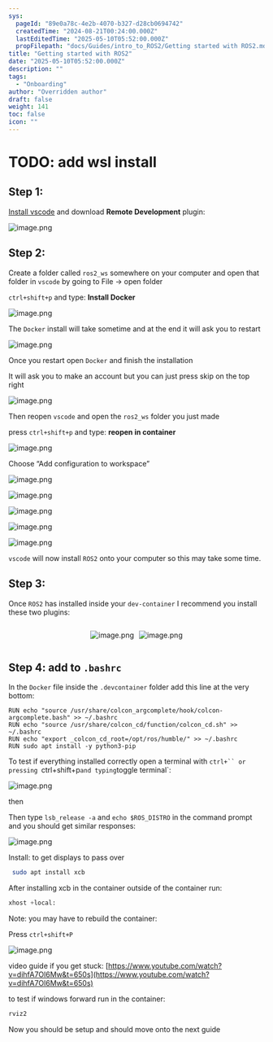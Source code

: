 ```yaml
---
sys:
  pageId: "89e0a78c-4e2b-4070-b327-d28cb0694742"
  createdTime: "2024-08-21T00:24:00.000Z"
  lastEditedTime: "2025-05-10T05:52:00.000Z"
  propFilepath: "docs/Guides/intro_to_ROS2/Getting started with ROS2.md"
title: "Getting started with ROS2"
date: "2025-05-10T05:52:00.000Z"
description: ""
tags:
  - "Onboarding"
author: "Overridden author"
draft: false
weight: 141
toc: false
icon: ""
---
```


# TODO: add wsl install

## Step 1:

[Install vscode](https://code.visualstudio.com/download) and download **Remote Development** plugin:

![image.png](https://prod-files-secure.s3.us-west-2.amazonaws.com/d518164a-d88e-44d1-a4ee-3adb3bd8bce0/efb52993-1881-4a40-b95e-6f020334f022/image.png?X-Amz-Algorithm=AWS4-HMAC-SHA256&X-Amz-Content-Sha256=UNSIGNED-PAYLOAD&X-Amz-Credential=ASIAZI2LB466VO55NQXR%2F20250512%2Fus-west-2%2Fs3%2Faws4_request&X-Amz-Date=20250512T041355Z&X-Amz-Expires=3600&X-Amz-Security-Token=IQoJb3JpZ2luX2VjECEaCXVzLXdlc3QtMiJIMEYCIQDqw6BKFE7KliJ0Hfs6SsfggiD22qeG%2FlySBKh%2Bb8ERgQIhAImC7%2FzqFg1Zgc5JZptZiGu3Yug9Z%2BLOJR5jUFuOMgXJKogECMr%2F%2F%2F%2F%2F%2F%2F%2F%2F%2FwEQABoMNjM3NDIzMTgzODA1IgwtbbsYRFYgJIYkoY0q3AP5wp8QwnLA6YWthxkpcscjEVCpeDw2G3LnBUms45yq%2BeVLjVPcvmvI1B%2B%2B%2BreVdku17Ni49TA%2BaUB27709mEp3FwQR3JV5BOVIwlCo6GPTYhCpKjW%2Ftud5UJkpOJnv3i8k%2BM6L5UMZBxQALKIk9gFpatkYUzFPTAl5xt1gXr%2BvtIBhWNX84wMzJy%2B3L6%2BhME5PSxx264eM0Xgsbe0mKrqGqiSN4L%2Bz%2FHnnw7BV%2FEudLAisIcwfBrFjni%2FdzR%2FzCbBSQstDJwX2cOyPDbd6aTbCyq9EZsf4H7W2kmeyTTdybf%2BFg1lMg75Khopu64mpFe9mK%2B56318lhxevSlroxfxH9eF6OfhxYuJxbSZ3EWBIABBqVkg7EcpQ6IXfZfrPAtADbKQYRG6OnnjqLkN48JXM36tt%2Ban%2BPPsikCplUs%2BtFuocI7ppUyuoDeUZxLWhUXe4msmMQlPx5fV4FvSwI2VvVzN0m1EIfOJhLP3QcSjkMI%2FV8NkMOYskVer%2BgnFrbrrWt72M3%2FurHAmYOusGgOf5kd0%2BKCn3n0JmN6LC46jjBsHjMZdixSjFTBCvvfe8z1en6sVis%2BLkP0IQFUTM19GncJdEfr%2FO9SHqdzqSAoPpjozUvfRzQq3vLwyFmjCXhoXBBjqkAXJnvD6poUzBMyxS4gBWpmXzCPLhCPElpSkEarYQGGLuzN46VZY52%2BVVAF7tWfb%2FopCofszbIOcPgNM%2FRPToGIZPGcotYLQMICNxZ03VlUYYK5EW0hBkMSaxOL9jl2hMzB6ifMVs7cMisygowD1GOoler6%2Fb9f9qAzbirW5LrzDslKChfzcRcr%2BRvC4vues8sH1vaMPxtLPsBZ5B3mldndOtA%2BXJ&X-Amz-Signature=5be527044625b78b4433c6575cef64b46ff38ad6c09adf03ac5179075b28d763&X-Amz-SignedHeaders=host&x-id=GetObject)

## Step 2:

Create a folder called `ros2_ws` somewhere on your computer and open that folder in `vscode` by going to File → open folder 

`ctrl+shift+p` and type: **Install Docker**

![image.png](https://prod-files-secure.s3.us-west-2.amazonaws.com/d518164a-d88e-44d1-a4ee-3adb3bd8bce0/2269dc0e-1cd5-47ff-bceb-c04ad9b2eab0/image.png?X-Amz-Algorithm=AWS4-HMAC-SHA256&X-Amz-Content-Sha256=UNSIGNED-PAYLOAD&X-Amz-Credential=ASIAZI2LB466VO55NQXR%2F20250512%2Fus-west-2%2Fs3%2Faws4_request&X-Amz-Date=20250512T041355Z&X-Amz-Expires=3600&X-Amz-Security-Token=IQoJb3JpZ2luX2VjECEaCXVzLXdlc3QtMiJIMEYCIQDqw6BKFE7KliJ0Hfs6SsfggiD22qeG%2FlySBKh%2Bb8ERgQIhAImC7%2FzqFg1Zgc5JZptZiGu3Yug9Z%2BLOJR5jUFuOMgXJKogECMr%2F%2F%2F%2F%2F%2F%2F%2F%2F%2FwEQABoMNjM3NDIzMTgzODA1IgwtbbsYRFYgJIYkoY0q3AP5wp8QwnLA6YWthxkpcscjEVCpeDw2G3LnBUms45yq%2BeVLjVPcvmvI1B%2B%2B%2BreVdku17Ni49TA%2BaUB27709mEp3FwQR3JV5BOVIwlCo6GPTYhCpKjW%2Ftud5UJkpOJnv3i8k%2BM6L5UMZBxQALKIk9gFpatkYUzFPTAl5xt1gXr%2BvtIBhWNX84wMzJy%2B3L6%2BhME5PSxx264eM0Xgsbe0mKrqGqiSN4L%2Bz%2FHnnw7BV%2FEudLAisIcwfBrFjni%2FdzR%2FzCbBSQstDJwX2cOyPDbd6aTbCyq9EZsf4H7W2kmeyTTdybf%2BFg1lMg75Khopu64mpFe9mK%2B56318lhxevSlroxfxH9eF6OfhxYuJxbSZ3EWBIABBqVkg7EcpQ6IXfZfrPAtADbKQYRG6OnnjqLkN48JXM36tt%2Ban%2BPPsikCplUs%2BtFuocI7ppUyuoDeUZxLWhUXe4msmMQlPx5fV4FvSwI2VvVzN0m1EIfOJhLP3QcSjkMI%2FV8NkMOYskVer%2BgnFrbrrWt72M3%2FurHAmYOusGgOf5kd0%2BKCn3n0JmN6LC46jjBsHjMZdixSjFTBCvvfe8z1en6sVis%2BLkP0IQFUTM19GncJdEfr%2FO9SHqdzqSAoPpjozUvfRzQq3vLwyFmjCXhoXBBjqkAXJnvD6poUzBMyxS4gBWpmXzCPLhCPElpSkEarYQGGLuzN46VZY52%2BVVAF7tWfb%2FopCofszbIOcPgNM%2FRPToGIZPGcotYLQMICNxZ03VlUYYK5EW0hBkMSaxOL9jl2hMzB6ifMVs7cMisygowD1GOoler6%2Fb9f9qAzbirW5LrzDslKChfzcRcr%2BRvC4vues8sH1vaMPxtLPsBZ5B3mldndOtA%2BXJ&X-Amz-Signature=cdfd95517072c37eff004fe68d83a97d8e27628643628054a6b7fc7729e695bd&X-Amz-SignedHeaders=host&x-id=GetObject)

The `Docker` install will take sometime and at the end it will ask you to restart

![image.png](https://prod-files-secure.s3.us-west-2.amazonaws.com/d518164a-d88e-44d1-a4ee-3adb3bd8bce0/ed233f78-be33-4b1f-b89c-9c346c0e961e/image.png?X-Amz-Algorithm=AWS4-HMAC-SHA256&X-Amz-Content-Sha256=UNSIGNED-PAYLOAD&X-Amz-Credential=ASIAZI2LB466VO55NQXR%2F20250512%2Fus-west-2%2Fs3%2Faws4_request&X-Amz-Date=20250512T041355Z&X-Amz-Expires=3600&X-Amz-Security-Token=IQoJb3JpZ2luX2VjECEaCXVzLXdlc3QtMiJIMEYCIQDqw6BKFE7KliJ0Hfs6SsfggiD22qeG%2FlySBKh%2Bb8ERgQIhAImC7%2FzqFg1Zgc5JZptZiGu3Yug9Z%2BLOJR5jUFuOMgXJKogECMr%2F%2F%2F%2F%2F%2F%2F%2F%2F%2FwEQABoMNjM3NDIzMTgzODA1IgwtbbsYRFYgJIYkoY0q3AP5wp8QwnLA6YWthxkpcscjEVCpeDw2G3LnBUms45yq%2BeVLjVPcvmvI1B%2B%2B%2BreVdku17Ni49TA%2BaUB27709mEp3FwQR3JV5BOVIwlCo6GPTYhCpKjW%2Ftud5UJkpOJnv3i8k%2BM6L5UMZBxQALKIk9gFpatkYUzFPTAl5xt1gXr%2BvtIBhWNX84wMzJy%2B3L6%2BhME5PSxx264eM0Xgsbe0mKrqGqiSN4L%2Bz%2FHnnw7BV%2FEudLAisIcwfBrFjni%2FdzR%2FzCbBSQstDJwX2cOyPDbd6aTbCyq9EZsf4H7W2kmeyTTdybf%2BFg1lMg75Khopu64mpFe9mK%2B56318lhxevSlroxfxH9eF6OfhxYuJxbSZ3EWBIABBqVkg7EcpQ6IXfZfrPAtADbKQYRG6OnnjqLkN48JXM36tt%2Ban%2BPPsikCplUs%2BtFuocI7ppUyuoDeUZxLWhUXe4msmMQlPx5fV4FvSwI2VvVzN0m1EIfOJhLP3QcSjkMI%2FV8NkMOYskVer%2BgnFrbrrWt72M3%2FurHAmYOusGgOf5kd0%2BKCn3n0JmN6LC46jjBsHjMZdixSjFTBCvvfe8z1en6sVis%2BLkP0IQFUTM19GncJdEfr%2FO9SHqdzqSAoPpjozUvfRzQq3vLwyFmjCXhoXBBjqkAXJnvD6poUzBMyxS4gBWpmXzCPLhCPElpSkEarYQGGLuzN46VZY52%2BVVAF7tWfb%2FopCofszbIOcPgNM%2FRPToGIZPGcotYLQMICNxZ03VlUYYK5EW0hBkMSaxOL9jl2hMzB6ifMVs7cMisygowD1GOoler6%2Fb9f9qAzbirW5LrzDslKChfzcRcr%2BRvC4vues8sH1vaMPxtLPsBZ5B3mldndOtA%2BXJ&X-Amz-Signature=a3e06102d8b88a125ea5356be2beaaa30bc313d33f59361880fa12e11539a83c&X-Amz-SignedHeaders=host&x-id=GetObject)

Once you restart open `Docker` and finish the installation

It will ask you to make an account but you can just press skip on the top right

![image.png](https://prod-files-secure.s3.us-west-2.amazonaws.com/d518164a-d88e-44d1-a4ee-3adb3bd8bce0/21010ad9-1659-4fd9-9f59-9932a09b2a3d/image.png?X-Amz-Algorithm=AWS4-HMAC-SHA256&X-Amz-Content-Sha256=UNSIGNED-PAYLOAD&X-Amz-Credential=ASIAZI2LB466VO55NQXR%2F20250512%2Fus-west-2%2Fs3%2Faws4_request&X-Amz-Date=20250512T041355Z&X-Amz-Expires=3600&X-Amz-Security-Token=IQoJb3JpZ2luX2VjECEaCXVzLXdlc3QtMiJIMEYCIQDqw6BKFE7KliJ0Hfs6SsfggiD22qeG%2FlySBKh%2Bb8ERgQIhAImC7%2FzqFg1Zgc5JZptZiGu3Yug9Z%2BLOJR5jUFuOMgXJKogECMr%2F%2F%2F%2F%2F%2F%2F%2F%2F%2FwEQABoMNjM3NDIzMTgzODA1IgwtbbsYRFYgJIYkoY0q3AP5wp8QwnLA6YWthxkpcscjEVCpeDw2G3LnBUms45yq%2BeVLjVPcvmvI1B%2B%2B%2BreVdku17Ni49TA%2BaUB27709mEp3FwQR3JV5BOVIwlCo6GPTYhCpKjW%2Ftud5UJkpOJnv3i8k%2BM6L5UMZBxQALKIk9gFpatkYUzFPTAl5xt1gXr%2BvtIBhWNX84wMzJy%2B3L6%2BhME5PSxx264eM0Xgsbe0mKrqGqiSN4L%2Bz%2FHnnw7BV%2FEudLAisIcwfBrFjni%2FdzR%2FzCbBSQstDJwX2cOyPDbd6aTbCyq9EZsf4H7W2kmeyTTdybf%2BFg1lMg75Khopu64mpFe9mK%2B56318lhxevSlroxfxH9eF6OfhxYuJxbSZ3EWBIABBqVkg7EcpQ6IXfZfrPAtADbKQYRG6OnnjqLkN48JXM36tt%2Ban%2BPPsikCplUs%2BtFuocI7ppUyuoDeUZxLWhUXe4msmMQlPx5fV4FvSwI2VvVzN0m1EIfOJhLP3QcSjkMI%2FV8NkMOYskVer%2BgnFrbrrWt72M3%2FurHAmYOusGgOf5kd0%2BKCn3n0JmN6LC46jjBsHjMZdixSjFTBCvvfe8z1en6sVis%2BLkP0IQFUTM19GncJdEfr%2FO9SHqdzqSAoPpjozUvfRzQq3vLwyFmjCXhoXBBjqkAXJnvD6poUzBMyxS4gBWpmXzCPLhCPElpSkEarYQGGLuzN46VZY52%2BVVAF7tWfb%2FopCofszbIOcPgNM%2FRPToGIZPGcotYLQMICNxZ03VlUYYK5EW0hBkMSaxOL9jl2hMzB6ifMVs7cMisygowD1GOoler6%2Fb9f9qAzbirW5LrzDslKChfzcRcr%2BRvC4vues8sH1vaMPxtLPsBZ5B3mldndOtA%2BXJ&X-Amz-Signature=00c49fdc507eb5ef9180dd0b9d4e10d14448488259fee0c99e2c7a0c1fc7f657&X-Amz-SignedHeaders=host&x-id=GetObject)

Then reopen `vscode` and open the `ros2_ws` folder you just made

press `ctrl+shift+p` and type: **reopen in container**

![image.png](https://prod-files-secure.s3.us-west-2.amazonaws.com/d518164a-d88e-44d1-a4ee-3adb3bd8bce0/4e93b8c2-41ad-488c-8095-c74205196118/image.png?X-Amz-Algorithm=AWS4-HMAC-SHA256&X-Amz-Content-Sha256=UNSIGNED-PAYLOAD&X-Amz-Credential=ASIAZI2LB466VO55NQXR%2F20250512%2Fus-west-2%2Fs3%2Faws4_request&X-Amz-Date=20250512T041355Z&X-Amz-Expires=3600&X-Amz-Security-Token=IQoJb3JpZ2luX2VjECEaCXVzLXdlc3QtMiJIMEYCIQDqw6BKFE7KliJ0Hfs6SsfggiD22qeG%2FlySBKh%2Bb8ERgQIhAImC7%2FzqFg1Zgc5JZptZiGu3Yug9Z%2BLOJR5jUFuOMgXJKogECMr%2F%2F%2F%2F%2F%2F%2F%2F%2F%2FwEQABoMNjM3NDIzMTgzODA1IgwtbbsYRFYgJIYkoY0q3AP5wp8QwnLA6YWthxkpcscjEVCpeDw2G3LnBUms45yq%2BeVLjVPcvmvI1B%2B%2B%2BreVdku17Ni49TA%2BaUB27709mEp3FwQR3JV5BOVIwlCo6GPTYhCpKjW%2Ftud5UJkpOJnv3i8k%2BM6L5UMZBxQALKIk9gFpatkYUzFPTAl5xt1gXr%2BvtIBhWNX84wMzJy%2B3L6%2BhME5PSxx264eM0Xgsbe0mKrqGqiSN4L%2Bz%2FHnnw7BV%2FEudLAisIcwfBrFjni%2FdzR%2FzCbBSQstDJwX2cOyPDbd6aTbCyq9EZsf4H7W2kmeyTTdybf%2BFg1lMg75Khopu64mpFe9mK%2B56318lhxevSlroxfxH9eF6OfhxYuJxbSZ3EWBIABBqVkg7EcpQ6IXfZfrPAtADbKQYRG6OnnjqLkN48JXM36tt%2Ban%2BPPsikCplUs%2BtFuocI7ppUyuoDeUZxLWhUXe4msmMQlPx5fV4FvSwI2VvVzN0m1EIfOJhLP3QcSjkMI%2FV8NkMOYskVer%2BgnFrbrrWt72M3%2FurHAmYOusGgOf5kd0%2BKCn3n0JmN6LC46jjBsHjMZdixSjFTBCvvfe8z1en6sVis%2BLkP0IQFUTM19GncJdEfr%2FO9SHqdzqSAoPpjozUvfRzQq3vLwyFmjCXhoXBBjqkAXJnvD6poUzBMyxS4gBWpmXzCPLhCPElpSkEarYQGGLuzN46VZY52%2BVVAF7tWfb%2FopCofszbIOcPgNM%2FRPToGIZPGcotYLQMICNxZ03VlUYYK5EW0hBkMSaxOL9jl2hMzB6ifMVs7cMisygowD1GOoler6%2Fb9f9qAzbirW5LrzDslKChfzcRcr%2BRvC4vues8sH1vaMPxtLPsBZ5B3mldndOtA%2BXJ&X-Amz-Signature=1267bf60c8c1863f8d5562cf6cd58e0947df3ee406af257255cfed85829fa9ea&X-Amz-SignedHeaders=host&x-id=GetObject)

Choose “Add configuration to workspace”

![image.png](https://prod-files-secure.s3.us-west-2.amazonaws.com/d518164a-d88e-44d1-a4ee-3adb3bd8bce0/9560b282-5060-4989-ba37-97e7b2c22476/image.png?X-Amz-Algorithm=AWS4-HMAC-SHA256&X-Amz-Content-Sha256=UNSIGNED-PAYLOAD&X-Amz-Credential=ASIAZI2LB466VO55NQXR%2F20250512%2Fus-west-2%2Fs3%2Faws4_request&X-Amz-Date=20250512T041355Z&X-Amz-Expires=3600&X-Amz-Security-Token=IQoJb3JpZ2luX2VjECEaCXVzLXdlc3QtMiJIMEYCIQDqw6BKFE7KliJ0Hfs6SsfggiD22qeG%2FlySBKh%2Bb8ERgQIhAImC7%2FzqFg1Zgc5JZptZiGu3Yug9Z%2BLOJR5jUFuOMgXJKogECMr%2F%2F%2F%2F%2F%2F%2F%2F%2F%2FwEQABoMNjM3NDIzMTgzODA1IgwtbbsYRFYgJIYkoY0q3AP5wp8QwnLA6YWthxkpcscjEVCpeDw2G3LnBUms45yq%2BeVLjVPcvmvI1B%2B%2B%2BreVdku17Ni49TA%2BaUB27709mEp3FwQR3JV5BOVIwlCo6GPTYhCpKjW%2Ftud5UJkpOJnv3i8k%2BM6L5UMZBxQALKIk9gFpatkYUzFPTAl5xt1gXr%2BvtIBhWNX84wMzJy%2B3L6%2BhME5PSxx264eM0Xgsbe0mKrqGqiSN4L%2Bz%2FHnnw7BV%2FEudLAisIcwfBrFjni%2FdzR%2FzCbBSQstDJwX2cOyPDbd6aTbCyq9EZsf4H7W2kmeyTTdybf%2BFg1lMg75Khopu64mpFe9mK%2B56318lhxevSlroxfxH9eF6OfhxYuJxbSZ3EWBIABBqVkg7EcpQ6IXfZfrPAtADbKQYRG6OnnjqLkN48JXM36tt%2Ban%2BPPsikCplUs%2BtFuocI7ppUyuoDeUZxLWhUXe4msmMQlPx5fV4FvSwI2VvVzN0m1EIfOJhLP3QcSjkMI%2FV8NkMOYskVer%2BgnFrbrrWt72M3%2FurHAmYOusGgOf5kd0%2BKCn3n0JmN6LC46jjBsHjMZdixSjFTBCvvfe8z1en6sVis%2BLkP0IQFUTM19GncJdEfr%2FO9SHqdzqSAoPpjozUvfRzQq3vLwyFmjCXhoXBBjqkAXJnvD6poUzBMyxS4gBWpmXzCPLhCPElpSkEarYQGGLuzN46VZY52%2BVVAF7tWfb%2FopCofszbIOcPgNM%2FRPToGIZPGcotYLQMICNxZ03VlUYYK5EW0hBkMSaxOL9jl2hMzB6ifMVs7cMisygowD1GOoler6%2Fb9f9qAzbirW5LrzDslKChfzcRcr%2BRvC4vues8sH1vaMPxtLPsBZ5B3mldndOtA%2BXJ&X-Amz-Signature=b864231046f2565321478e5e0b989bc5ade6d1a84f5f84a50424065dec220292&X-Amz-SignedHeaders=host&x-id=GetObject)

![image.png](https://prod-files-secure.s3.us-west-2.amazonaws.com/d518164a-d88e-44d1-a4ee-3adb3bd8bce0/2ee63f81-886b-48e8-a553-dc6e5eac99e4/image.png?X-Amz-Algorithm=AWS4-HMAC-SHA256&X-Amz-Content-Sha256=UNSIGNED-PAYLOAD&X-Amz-Credential=ASIAZI2LB466VO55NQXR%2F20250512%2Fus-west-2%2Fs3%2Faws4_request&X-Amz-Date=20250512T041355Z&X-Amz-Expires=3600&X-Amz-Security-Token=IQoJb3JpZ2luX2VjECEaCXVzLXdlc3QtMiJIMEYCIQDqw6BKFE7KliJ0Hfs6SsfggiD22qeG%2FlySBKh%2Bb8ERgQIhAImC7%2FzqFg1Zgc5JZptZiGu3Yug9Z%2BLOJR5jUFuOMgXJKogECMr%2F%2F%2F%2F%2F%2F%2F%2F%2F%2FwEQABoMNjM3NDIzMTgzODA1IgwtbbsYRFYgJIYkoY0q3AP5wp8QwnLA6YWthxkpcscjEVCpeDw2G3LnBUms45yq%2BeVLjVPcvmvI1B%2B%2B%2BreVdku17Ni49TA%2BaUB27709mEp3FwQR3JV5BOVIwlCo6GPTYhCpKjW%2Ftud5UJkpOJnv3i8k%2BM6L5UMZBxQALKIk9gFpatkYUzFPTAl5xt1gXr%2BvtIBhWNX84wMzJy%2B3L6%2BhME5PSxx264eM0Xgsbe0mKrqGqiSN4L%2Bz%2FHnnw7BV%2FEudLAisIcwfBrFjni%2FdzR%2FzCbBSQstDJwX2cOyPDbd6aTbCyq9EZsf4H7W2kmeyTTdybf%2BFg1lMg75Khopu64mpFe9mK%2B56318lhxevSlroxfxH9eF6OfhxYuJxbSZ3EWBIABBqVkg7EcpQ6IXfZfrPAtADbKQYRG6OnnjqLkN48JXM36tt%2Ban%2BPPsikCplUs%2BtFuocI7ppUyuoDeUZxLWhUXe4msmMQlPx5fV4FvSwI2VvVzN0m1EIfOJhLP3QcSjkMI%2FV8NkMOYskVer%2BgnFrbrrWt72M3%2FurHAmYOusGgOf5kd0%2BKCn3n0JmN6LC46jjBsHjMZdixSjFTBCvvfe8z1en6sVis%2BLkP0IQFUTM19GncJdEfr%2FO9SHqdzqSAoPpjozUvfRzQq3vLwyFmjCXhoXBBjqkAXJnvD6poUzBMyxS4gBWpmXzCPLhCPElpSkEarYQGGLuzN46VZY52%2BVVAF7tWfb%2FopCofszbIOcPgNM%2FRPToGIZPGcotYLQMICNxZ03VlUYYK5EW0hBkMSaxOL9jl2hMzB6ifMVs7cMisygowD1GOoler6%2Fb9f9qAzbirW5LrzDslKChfzcRcr%2BRvC4vues8sH1vaMPxtLPsBZ5B3mldndOtA%2BXJ&X-Amz-Signature=27cf5eada0488de6bf490610a22f7d809bdeeb870d64b4bbdd6c3c154e1326fd&X-Amz-SignedHeaders=host&x-id=GetObject)

![image.png](https://prod-files-secure.s3.us-west-2.amazonaws.com/d518164a-d88e-44d1-a4ee-3adb3bd8bce0/ae1580b2-b048-407e-aed9-b584224a7a04/image.png?X-Amz-Algorithm=AWS4-HMAC-SHA256&X-Amz-Content-Sha256=UNSIGNED-PAYLOAD&X-Amz-Credential=ASIAZI2LB466VO55NQXR%2F20250512%2Fus-west-2%2Fs3%2Faws4_request&X-Amz-Date=20250512T041355Z&X-Amz-Expires=3600&X-Amz-Security-Token=IQoJb3JpZ2luX2VjECEaCXVzLXdlc3QtMiJIMEYCIQDqw6BKFE7KliJ0Hfs6SsfggiD22qeG%2FlySBKh%2Bb8ERgQIhAImC7%2FzqFg1Zgc5JZptZiGu3Yug9Z%2BLOJR5jUFuOMgXJKogECMr%2F%2F%2F%2F%2F%2F%2F%2F%2F%2FwEQABoMNjM3NDIzMTgzODA1IgwtbbsYRFYgJIYkoY0q3AP5wp8QwnLA6YWthxkpcscjEVCpeDw2G3LnBUms45yq%2BeVLjVPcvmvI1B%2B%2B%2BreVdku17Ni49TA%2BaUB27709mEp3FwQR3JV5BOVIwlCo6GPTYhCpKjW%2Ftud5UJkpOJnv3i8k%2BM6L5UMZBxQALKIk9gFpatkYUzFPTAl5xt1gXr%2BvtIBhWNX84wMzJy%2B3L6%2BhME5PSxx264eM0Xgsbe0mKrqGqiSN4L%2Bz%2FHnnw7BV%2FEudLAisIcwfBrFjni%2FdzR%2FzCbBSQstDJwX2cOyPDbd6aTbCyq9EZsf4H7W2kmeyTTdybf%2BFg1lMg75Khopu64mpFe9mK%2B56318lhxevSlroxfxH9eF6OfhxYuJxbSZ3EWBIABBqVkg7EcpQ6IXfZfrPAtADbKQYRG6OnnjqLkN48JXM36tt%2Ban%2BPPsikCplUs%2BtFuocI7ppUyuoDeUZxLWhUXe4msmMQlPx5fV4FvSwI2VvVzN0m1EIfOJhLP3QcSjkMI%2FV8NkMOYskVer%2BgnFrbrrWt72M3%2FurHAmYOusGgOf5kd0%2BKCn3n0JmN6LC46jjBsHjMZdixSjFTBCvvfe8z1en6sVis%2BLkP0IQFUTM19GncJdEfr%2FO9SHqdzqSAoPpjozUvfRzQq3vLwyFmjCXhoXBBjqkAXJnvD6poUzBMyxS4gBWpmXzCPLhCPElpSkEarYQGGLuzN46VZY52%2BVVAF7tWfb%2FopCofszbIOcPgNM%2FRPToGIZPGcotYLQMICNxZ03VlUYYK5EW0hBkMSaxOL9jl2hMzB6ifMVs7cMisygowD1GOoler6%2Fb9f9qAzbirW5LrzDslKChfzcRcr%2BRvC4vues8sH1vaMPxtLPsBZ5B3mldndOtA%2BXJ&X-Amz-Signature=ca7cb21770191cc6100f4edd5c313e3fbaef54a81485a15e0bd884a82ae221e3&X-Amz-SignedHeaders=host&x-id=GetObject)

![image.png](https://prod-files-secure.s3.us-west-2.amazonaws.com/d518164a-d88e-44d1-a4ee-3adb3bd8bce0/53255b28-f75e-430f-b9e3-c0ac8577e42b/image.png?X-Amz-Algorithm=AWS4-HMAC-SHA256&X-Amz-Content-Sha256=UNSIGNED-PAYLOAD&X-Amz-Credential=ASIAZI2LB466VO55NQXR%2F20250512%2Fus-west-2%2Fs3%2Faws4_request&X-Amz-Date=20250512T041355Z&X-Amz-Expires=3600&X-Amz-Security-Token=IQoJb3JpZ2luX2VjECEaCXVzLXdlc3QtMiJIMEYCIQDqw6BKFE7KliJ0Hfs6SsfggiD22qeG%2FlySBKh%2Bb8ERgQIhAImC7%2FzqFg1Zgc5JZptZiGu3Yug9Z%2BLOJR5jUFuOMgXJKogECMr%2F%2F%2F%2F%2F%2F%2F%2F%2F%2FwEQABoMNjM3NDIzMTgzODA1IgwtbbsYRFYgJIYkoY0q3AP5wp8QwnLA6YWthxkpcscjEVCpeDw2G3LnBUms45yq%2BeVLjVPcvmvI1B%2B%2B%2BreVdku17Ni49TA%2BaUB27709mEp3FwQR3JV5BOVIwlCo6GPTYhCpKjW%2Ftud5UJkpOJnv3i8k%2BM6L5UMZBxQALKIk9gFpatkYUzFPTAl5xt1gXr%2BvtIBhWNX84wMzJy%2B3L6%2BhME5PSxx264eM0Xgsbe0mKrqGqiSN4L%2Bz%2FHnnw7BV%2FEudLAisIcwfBrFjni%2FdzR%2FzCbBSQstDJwX2cOyPDbd6aTbCyq9EZsf4H7W2kmeyTTdybf%2BFg1lMg75Khopu64mpFe9mK%2B56318lhxevSlroxfxH9eF6OfhxYuJxbSZ3EWBIABBqVkg7EcpQ6IXfZfrPAtADbKQYRG6OnnjqLkN48JXM36tt%2Ban%2BPPsikCplUs%2BtFuocI7ppUyuoDeUZxLWhUXe4msmMQlPx5fV4FvSwI2VvVzN0m1EIfOJhLP3QcSjkMI%2FV8NkMOYskVer%2BgnFrbrrWt72M3%2FurHAmYOusGgOf5kd0%2BKCn3n0JmN6LC46jjBsHjMZdixSjFTBCvvfe8z1en6sVis%2BLkP0IQFUTM19GncJdEfr%2FO9SHqdzqSAoPpjozUvfRzQq3vLwyFmjCXhoXBBjqkAXJnvD6poUzBMyxS4gBWpmXzCPLhCPElpSkEarYQGGLuzN46VZY52%2BVVAF7tWfb%2FopCofszbIOcPgNM%2FRPToGIZPGcotYLQMICNxZ03VlUYYK5EW0hBkMSaxOL9jl2hMzB6ifMVs7cMisygowD1GOoler6%2Fb9f9qAzbirW5LrzDslKChfzcRcr%2BRvC4vues8sH1vaMPxtLPsBZ5B3mldndOtA%2BXJ&X-Amz-Signature=145f2af42d3a26ac670c7d55312690203597f25d027cfa6dd1ca9650cbce2052&X-Amz-SignedHeaders=host&x-id=GetObject)

![image.png](https://prod-files-secure.s3.us-west-2.amazonaws.com/d518164a-d88e-44d1-a4ee-3adb3bd8bce0/7c562767-5af9-4ffb-97d1-327bcdf4ee00/image.png?X-Amz-Algorithm=AWS4-HMAC-SHA256&X-Amz-Content-Sha256=UNSIGNED-PAYLOAD&X-Amz-Credential=ASIAZI2LB466VO55NQXR%2F20250512%2Fus-west-2%2Fs3%2Faws4_request&X-Amz-Date=20250512T041355Z&X-Amz-Expires=3600&X-Amz-Security-Token=IQoJb3JpZ2luX2VjECEaCXVzLXdlc3QtMiJIMEYCIQDqw6BKFE7KliJ0Hfs6SsfggiD22qeG%2FlySBKh%2Bb8ERgQIhAImC7%2FzqFg1Zgc5JZptZiGu3Yug9Z%2BLOJR5jUFuOMgXJKogECMr%2F%2F%2F%2F%2F%2F%2F%2F%2F%2FwEQABoMNjM3NDIzMTgzODA1IgwtbbsYRFYgJIYkoY0q3AP5wp8QwnLA6YWthxkpcscjEVCpeDw2G3LnBUms45yq%2BeVLjVPcvmvI1B%2B%2B%2BreVdku17Ni49TA%2BaUB27709mEp3FwQR3JV5BOVIwlCo6GPTYhCpKjW%2Ftud5UJkpOJnv3i8k%2BM6L5UMZBxQALKIk9gFpatkYUzFPTAl5xt1gXr%2BvtIBhWNX84wMzJy%2B3L6%2BhME5PSxx264eM0Xgsbe0mKrqGqiSN4L%2Bz%2FHnnw7BV%2FEudLAisIcwfBrFjni%2FdzR%2FzCbBSQstDJwX2cOyPDbd6aTbCyq9EZsf4H7W2kmeyTTdybf%2BFg1lMg75Khopu64mpFe9mK%2B56318lhxevSlroxfxH9eF6OfhxYuJxbSZ3EWBIABBqVkg7EcpQ6IXfZfrPAtADbKQYRG6OnnjqLkN48JXM36tt%2Ban%2BPPsikCplUs%2BtFuocI7ppUyuoDeUZxLWhUXe4msmMQlPx5fV4FvSwI2VvVzN0m1EIfOJhLP3QcSjkMI%2FV8NkMOYskVer%2BgnFrbrrWt72M3%2FurHAmYOusGgOf5kd0%2BKCn3n0JmN6LC46jjBsHjMZdixSjFTBCvvfe8z1en6sVis%2BLkP0IQFUTM19GncJdEfr%2FO9SHqdzqSAoPpjozUvfRzQq3vLwyFmjCXhoXBBjqkAXJnvD6poUzBMyxS4gBWpmXzCPLhCPElpSkEarYQGGLuzN46VZY52%2BVVAF7tWfb%2FopCofszbIOcPgNM%2FRPToGIZPGcotYLQMICNxZ03VlUYYK5EW0hBkMSaxOL9jl2hMzB6ifMVs7cMisygowD1GOoler6%2Fb9f9qAzbirW5LrzDslKChfzcRcr%2BRvC4vues8sH1vaMPxtLPsBZ5B3mldndOtA%2BXJ&X-Amz-Signature=32fe0a20c8621c5b969eb77fe21df338896c2542592c1982d1be950bed578f93&X-Amz-SignedHeaders=host&x-id=GetObject)

`vscode` will now install `ROS2` onto your computer so this may take some time.

## Step 3:

Once `ROS2` has installed inside your `dev-container` I recommend you install these two plugins:

<div style="display: flex;flex-direction: row; column-gap:10px; max-width: 630px;justify-content: center;">
<div>

![image.png](https://prod-files-secure.s3.us-west-2.amazonaws.com/d518164a-d88e-44d1-a4ee-3adb3bd8bce0/3fc3d550-5a54-4ba1-ba6b-faa01cdb7369/image.png?X-Amz-Algorithm=AWS4-HMAC-SHA256&X-Amz-Content-Sha256=UNSIGNED-PAYLOAD&X-Amz-Credential=ASIAZI2LB4666XS7OGHX%2F20250512%2Fus-west-2%2Fs3%2Faws4_request&X-Amz-Date=20250512T041357Z&X-Amz-Expires=3600&X-Amz-Security-Token=IQoJb3JpZ2luX2VjECEaCXVzLXdlc3QtMiJGMEQCIBXF0Lvx18E5n9o7kjEQjVxuH4RJc4ivEYT6R09JICM%2FAiBiDgEMuII796wU4PHM%2BXI6DeEbudCXb6xgdkPGrvMlTCqIBAjK%2F%2F%2F%2F%2F%2F%2F%2F%2F%2F8BEAAaDDYzNzQyMzE4MzgwNSIMyyB4d9QjFJZYBupuKtwDh5n4fsGlkSsrp8hDY84uWN0FhkcWOzMGYnzegurWO534U%2FW2t9F0Mc17BQ88FO7w%2FnShNoJtNiiKsx75e24fELHcfTHHCLLUSjGu26tZFddASYdyiJIW9tcc2i5Wdpbi9P21drmHpyU9c%2FRtMBbC2EpCXEhEdIzDpYFH%2FZPsmEDOvJd4Hp%2BDPrmdfLTJmVTs1XSn7i7ya5B29eo1M41XhzuD%2FWuLrU%2F%2BKj872ss6FNiQaXsoHa%2B%2BtLidbxu7Yh1c%2Bget4AOyNnfF7%2F1Om7WaAB4zOm0anGEpGqYXr2RIqTCaUlAs5OqboGROtir0zA1NoCyfFU5T2mE2woi7iyJQVbAa8S1LRn9397tj2GcQhPJWMVmdEqPIVr6W57Z8m7PvFWQvCuUkn2%2FmrDW9fqBhhAGk9cjePXDCUTd%2B4ZjQvaDKWeT3rRKffwKhVYkBD5SjTaEkmcICUB2yDn12OqUuJNW%2FJ5h%2FxNjj51AwezeNVsl%2Fav4kRa8z%2F9PmWfwOCthxH7EsvQ%2BPaj8t9AJ6QdW7uPLEazU57HtabjaDrsajDtJ1IQv1HtDa567ds2DrhyzLglN28kEzjh5CQnm2DfFyLXmuAxq4zwDIe7Pu%2FL3pboEe2TdrTLVoStQ%2Bdvkw5YSFwQY6pgE5ZvtXgb6juwMMdj9VknCAkmTiLjv83ZOuRpKqqxt5A3foqoMMG6U4V7HbWr2mPwWevINoqmyaf1UwzXruRjpLVCc5RBj9jQcW15aEm6CJ1mVdje6DUQd0mLK2GGYrT3txZKc%2FGk6cLNC0sFppT7RkrB3AL3J5KzuQGdqS5WbXs2BEraOi6z7y8MZLtqNHxSHpBQ5HGo2B%2F1aUiTI8Bug841sCnWlJ&X-Amz-Signature=406b38ecac4c76c627fb4a8abd9f2e3a3e79dd5315055aaf2b1f031139914edb&X-Amz-SignedHeaders=host&x-id=GetObject)

</div>
<div>

![image.png](https://prod-files-secure.s3.us-west-2.amazonaws.com/d518164a-d88e-44d1-a4ee-3adb3bd8bce0/d994cc66-13c2-4093-a5a3-f84cf4601a82/image.png?X-Amz-Algorithm=AWS4-HMAC-SHA256&X-Amz-Content-Sha256=UNSIGNED-PAYLOAD&X-Amz-Credential=ASIAZI2LB46645LRRZ53%2F20250512%2Fus-west-2%2Fs3%2Faws4_request&X-Amz-Date=20250512T041400Z&X-Amz-Expires=3600&X-Amz-Security-Token=IQoJb3JpZ2luX2VjECEaCXVzLXdlc3QtMiJHMEUCIQD1eyJlrKZXFOW2WnPZGuyQK3%2FMo7RsgMfL%2FWyE7XZLaAIgDKwZXD74%2BPEWrgxtPPk6OiKbPDz%2FO7FRWqM%2BvGOltZwqiAQIyv%2F%2F%2F%2F%2F%2F%2F%2F%2F%2FARAAGgw2Mzc0MjMxODM4MDUiDNDCZgZiImhFBZzFtircAwncwApOywz%2F1j62zwbI%2FVTbRDAWLXgbf%2Fbv%2FS1rCfdZT1%2FYS9RU5RgbGnWdM53RucuBPO%2BQVr7tXlwt%2F0RT3U8285XsOswkI8xstHV1ngWQTG5f%2F48HIoaCnpWO0U2vsGaREy%2FPPKkx2kHwmbBu1Vhk80m2xvBojpJod1HrFawW3Nt1QSCCYfok5kqXC4Lqyw7W9%2Bb9ojcMDBVf7WTitPUM0SpI9DAzcHL8SMXLmoH7%2FC8OIJrfjPlAz9nGU1j9s%2BORMbitepPxO%2BHDUSVDoLu2FWwz6Fs7k4b1M2s8ZY%2BwsUQRSYUJaNIMZMAP9%2FoDTP4CzVtxRAIY46GefYEEaTTk%2BCdpF11v0ENNvy2TvGcmsTx5qsZz%2B0uXdnZgQof1FQqCXAdG4mBNfrvaBdbz%2FTgpF9i3mzOoatVLvGgrJhqOb9RQ3dkk5Wehz2HYSBl2rci%2F4q3Y0U6kkDf4NpDtINIe6atTQtKW6urcsNnWtiPNdQYpf2RX36Ezvk%2FKRuX0%2B4Mft8RmWSQrE9re2m0M6Kj8aZxQeNhX8mbuGg0wL9GwMJFhpaTcW99s%2BkjWKtRSx1%2FBkJ79V6BvOtaTpkTXqsv5uQJO8y3Ft6OAtG%2FYbggfS9D7UeWaIbf5JyjwML2FhcEGOqUBvo7PUnb1g2yDT%2Fixaj%2FOFULBfIJLAL%2F75v6uV%2Bd2ASymoBhzdSwnKhm1rxJByhX1Wvb2SW8K5NNeyjt%2ByguedAQmqFbc50F7vUd2dijQgWTtPRSelbGhT%2BlYzro4jHhCIAmjVIvGo6espS3fWfYwo53N8LPZEIWABJG2ADQtRwjgW2koIINBdX0%2BEnNMJvM%2FNLUrkNBr1Co9vZwIHlg74oetGhTG&X-Amz-Signature=f4cc38a3ab9dd220a2459dcabfbc07c661862ba3873c31b9664c5963785ffadc&X-Amz-SignedHeaders=host&x-id=GetObject)

</div>
</div>

## Step 4: add to `.bashrc`

In the `Docker` file inside the `.devcontainer` folder add this line at the very bottom: 

```docker
RUN echo "source /usr/share/colcon_argcomplete/hook/colcon-argcomplete.bash" >> ~/.bashrc
RUN echo "source /usr/share/colcon_cd/function/colcon_cd.sh" >> ~/.bashrc
RUN echo "export _colcon_cd_root=/opt/ros/humble/" >> ~/.bashrc
RUN sudo apt install -y python3-pip 
```

To test if everything installed correctly open a terminal with `ctrl+`` or pressing `ctrl+shift+p` and typing `toggle terminal`:

![image.png](https://prod-files-secure.s3.us-west-2.amazonaws.com/d518164a-d88e-44d1-a4ee-3adb3bd8bce0/6a4943d8-b04e-4c02-9a58-775f3384d1a5/image.png?X-Amz-Algorithm=AWS4-HMAC-SHA256&X-Amz-Content-Sha256=UNSIGNED-PAYLOAD&X-Amz-Credential=ASIAZI2LB466VO55NQXR%2F20250512%2Fus-west-2%2Fs3%2Faws4_request&X-Amz-Date=20250512T041355Z&X-Amz-Expires=3600&X-Amz-Security-Token=IQoJb3JpZ2luX2VjECEaCXVzLXdlc3QtMiJIMEYCIQDqw6BKFE7KliJ0Hfs6SsfggiD22qeG%2FlySBKh%2Bb8ERgQIhAImC7%2FzqFg1Zgc5JZptZiGu3Yug9Z%2BLOJR5jUFuOMgXJKogECMr%2F%2F%2F%2F%2F%2F%2F%2F%2F%2FwEQABoMNjM3NDIzMTgzODA1IgwtbbsYRFYgJIYkoY0q3AP5wp8QwnLA6YWthxkpcscjEVCpeDw2G3LnBUms45yq%2BeVLjVPcvmvI1B%2B%2B%2BreVdku17Ni49TA%2BaUB27709mEp3FwQR3JV5BOVIwlCo6GPTYhCpKjW%2Ftud5UJkpOJnv3i8k%2BM6L5UMZBxQALKIk9gFpatkYUzFPTAl5xt1gXr%2BvtIBhWNX84wMzJy%2B3L6%2BhME5PSxx264eM0Xgsbe0mKrqGqiSN4L%2Bz%2FHnnw7BV%2FEudLAisIcwfBrFjni%2FdzR%2FzCbBSQstDJwX2cOyPDbd6aTbCyq9EZsf4H7W2kmeyTTdybf%2BFg1lMg75Khopu64mpFe9mK%2B56318lhxevSlroxfxH9eF6OfhxYuJxbSZ3EWBIABBqVkg7EcpQ6IXfZfrPAtADbKQYRG6OnnjqLkN48JXM36tt%2Ban%2BPPsikCplUs%2BtFuocI7ppUyuoDeUZxLWhUXe4msmMQlPx5fV4FvSwI2VvVzN0m1EIfOJhLP3QcSjkMI%2FV8NkMOYskVer%2BgnFrbrrWt72M3%2FurHAmYOusGgOf5kd0%2BKCn3n0JmN6LC46jjBsHjMZdixSjFTBCvvfe8z1en6sVis%2BLkP0IQFUTM19GncJdEfr%2FO9SHqdzqSAoPpjozUvfRzQq3vLwyFmjCXhoXBBjqkAXJnvD6poUzBMyxS4gBWpmXzCPLhCPElpSkEarYQGGLuzN46VZY52%2BVVAF7tWfb%2FopCofszbIOcPgNM%2FRPToGIZPGcotYLQMICNxZ03VlUYYK5EW0hBkMSaxOL9jl2hMzB6ifMVs7cMisygowD1GOoler6%2Fb9f9qAzbirW5LrzDslKChfzcRcr%2BRvC4vues8sH1vaMPxtLPsBZ5B3mldndOtA%2BXJ&X-Amz-Signature=0b5d0e91d14dba9f11c383144ef977df1e2c11d525ecf4cf5b15c2359f3d9194&X-Amz-SignedHeaders=host&x-id=GetObject)

then 

Then type `lsb_release -a` and `echo $ROS_DISTRO` in the command prompt and you should get similar responses:

![image.png](https://prod-files-secure.s3.us-west-2.amazonaws.com/d518164a-d88e-44d1-a4ee-3adb3bd8bce0/3e635dec-a805-4e85-8b9e-d000e5b71a4e/image.png?X-Amz-Algorithm=AWS4-HMAC-SHA256&X-Amz-Content-Sha256=UNSIGNED-PAYLOAD&X-Amz-Credential=ASIAZI2LB466VO55NQXR%2F20250512%2Fus-west-2%2Fs3%2Faws4_request&X-Amz-Date=20250512T041355Z&X-Amz-Expires=3600&X-Amz-Security-Token=IQoJb3JpZ2luX2VjECEaCXVzLXdlc3QtMiJIMEYCIQDqw6BKFE7KliJ0Hfs6SsfggiD22qeG%2FlySBKh%2Bb8ERgQIhAImC7%2FzqFg1Zgc5JZptZiGu3Yug9Z%2BLOJR5jUFuOMgXJKogECMr%2F%2F%2F%2F%2F%2F%2F%2F%2F%2FwEQABoMNjM3NDIzMTgzODA1IgwtbbsYRFYgJIYkoY0q3AP5wp8QwnLA6YWthxkpcscjEVCpeDw2G3LnBUms45yq%2BeVLjVPcvmvI1B%2B%2B%2BreVdku17Ni49TA%2BaUB27709mEp3FwQR3JV5BOVIwlCo6GPTYhCpKjW%2Ftud5UJkpOJnv3i8k%2BM6L5UMZBxQALKIk9gFpatkYUzFPTAl5xt1gXr%2BvtIBhWNX84wMzJy%2B3L6%2BhME5PSxx264eM0Xgsbe0mKrqGqiSN4L%2Bz%2FHnnw7BV%2FEudLAisIcwfBrFjni%2FdzR%2FzCbBSQstDJwX2cOyPDbd6aTbCyq9EZsf4H7W2kmeyTTdybf%2BFg1lMg75Khopu64mpFe9mK%2B56318lhxevSlroxfxH9eF6OfhxYuJxbSZ3EWBIABBqVkg7EcpQ6IXfZfrPAtADbKQYRG6OnnjqLkN48JXM36tt%2Ban%2BPPsikCplUs%2BtFuocI7ppUyuoDeUZxLWhUXe4msmMQlPx5fV4FvSwI2VvVzN0m1EIfOJhLP3QcSjkMI%2FV8NkMOYskVer%2BgnFrbrrWt72M3%2FurHAmYOusGgOf5kd0%2BKCn3n0JmN6LC46jjBsHjMZdixSjFTBCvvfe8z1en6sVis%2BLkP0IQFUTM19GncJdEfr%2FO9SHqdzqSAoPpjozUvfRzQq3vLwyFmjCXhoXBBjqkAXJnvD6poUzBMyxS4gBWpmXzCPLhCPElpSkEarYQGGLuzN46VZY52%2BVVAF7tWfb%2FopCofszbIOcPgNM%2FRPToGIZPGcotYLQMICNxZ03VlUYYK5EW0hBkMSaxOL9jl2hMzB6ifMVs7cMisygowD1GOoler6%2Fb9f9qAzbirW5LrzDslKChfzcRcr%2BRvC4vues8sH1vaMPxtLPsBZ5B3mldndOtA%2BXJ&X-Amz-Signature=e6cf886d85a5fd814f9f40bfc9b0761f00c99ea81d3f9831d0e0c025027a7bff&X-Amz-SignedHeaders=host&x-id=GetObject)

Install:  to get displays to pass over

```bash
 sudo apt install xcb
```

After installing xcb in the container outside of the container run:

```python
xhost +local:
```

Note: you may have to rebuild the container:

Press `ctrl+shift+P`

![image.png](https://prod-files-secure.s3.us-west-2.amazonaws.com/d518164a-d88e-44d1-a4ee-3adb3bd8bce0/6c2be660-2618-4c38-9c26-53554f7a0b7b/image.png?X-Amz-Algorithm=AWS4-HMAC-SHA256&X-Amz-Content-Sha256=UNSIGNED-PAYLOAD&X-Amz-Credential=ASIAZI2LB466VO55NQXR%2F20250512%2Fus-west-2%2Fs3%2Faws4_request&X-Amz-Date=20250512T041355Z&X-Amz-Expires=3600&X-Amz-Security-Token=IQoJb3JpZ2luX2VjECEaCXVzLXdlc3QtMiJIMEYCIQDqw6BKFE7KliJ0Hfs6SsfggiD22qeG%2FlySBKh%2Bb8ERgQIhAImC7%2FzqFg1Zgc5JZptZiGu3Yug9Z%2BLOJR5jUFuOMgXJKogECMr%2F%2F%2F%2F%2F%2F%2F%2F%2F%2FwEQABoMNjM3NDIzMTgzODA1IgwtbbsYRFYgJIYkoY0q3AP5wp8QwnLA6YWthxkpcscjEVCpeDw2G3LnBUms45yq%2BeVLjVPcvmvI1B%2B%2B%2BreVdku17Ni49TA%2BaUB27709mEp3FwQR3JV5BOVIwlCo6GPTYhCpKjW%2Ftud5UJkpOJnv3i8k%2BM6L5UMZBxQALKIk9gFpatkYUzFPTAl5xt1gXr%2BvtIBhWNX84wMzJy%2B3L6%2BhME5PSxx264eM0Xgsbe0mKrqGqiSN4L%2Bz%2FHnnw7BV%2FEudLAisIcwfBrFjni%2FdzR%2FzCbBSQstDJwX2cOyPDbd6aTbCyq9EZsf4H7W2kmeyTTdybf%2BFg1lMg75Khopu64mpFe9mK%2B56318lhxevSlroxfxH9eF6OfhxYuJxbSZ3EWBIABBqVkg7EcpQ6IXfZfrPAtADbKQYRG6OnnjqLkN48JXM36tt%2Ban%2BPPsikCplUs%2BtFuocI7ppUyuoDeUZxLWhUXe4msmMQlPx5fV4FvSwI2VvVzN0m1EIfOJhLP3QcSjkMI%2FV8NkMOYskVer%2BgnFrbrrWt72M3%2FurHAmYOusGgOf5kd0%2BKCn3n0JmN6LC46jjBsHjMZdixSjFTBCvvfe8z1en6sVis%2BLkP0IQFUTM19GncJdEfr%2FO9SHqdzqSAoPpjozUvfRzQq3vLwyFmjCXhoXBBjqkAXJnvD6poUzBMyxS4gBWpmXzCPLhCPElpSkEarYQGGLuzN46VZY52%2BVVAF7tWfb%2FopCofszbIOcPgNM%2FRPToGIZPGcotYLQMICNxZ03VlUYYK5EW0hBkMSaxOL9jl2hMzB6ifMVs7cMisygowD1GOoler6%2Fb9f9qAzbirW5LrzDslKChfzcRcr%2BRvC4vues8sH1vaMPxtLPsBZ5B3mldndOtA%2BXJ&X-Amz-Signature=fd5a9e818477d75791c3826810467b95608029a45154a181c879d6ecece74e32&X-Amz-SignedHeaders=host&x-id=GetObject)

video guide if you get stuck: [https://www.youtube.com/watch?v=dihfA7Ol6Mw&t=650s](https://www.youtube.com/watch?v=dihfA7Ol6Mw&t=650s)

to test if windows forward run in the container:

```bash
rviz2
```

Now you should be setup and should move onto the next guide 
